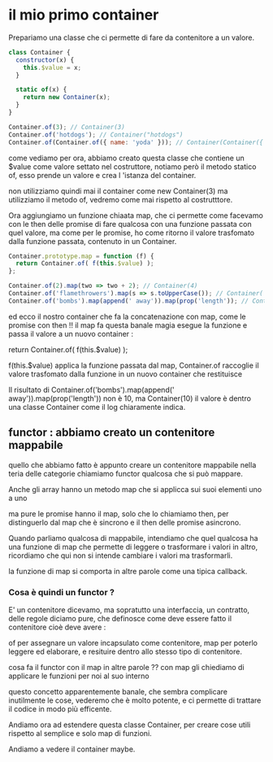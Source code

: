 # il mio primo container


Prepariamo una classe che ci permette di fare da contenitore a un valore.

```js
class Container {
  constructor(x) {
    this.$value = x;
  }

  static of(x) {
    return new Container(x);
  }
}

Container.of(3); // Container(3)
Container.of('hotdogs'); // Container("hotdogs")
Container.of(Container.of({ name: 'yoda' })); // Container(Container({ name: 'yoda' }))

```

come vediamo per ora, abbiamo creato questa classe che contiene un $value come valore settato nel costruttore,
notiamo però il metodo statico of, esso prende un valore e crea l 'istanza del container.

non utilizziamo quindi mai il container come new Container(3) ma utilizziamo il metodo of, vedremo come mai rispetto al costrutttore.

Ora aggiungiamo un funzione chiaata map, che ci permette come facevamo con le then delle promise di fare qualcosa con una funzione passata con quel valore, ma come per le promise, ho come ritorno il valore trasfomato dalla funzione passata, contenuto in un Container.

```js
Container.prototype.map = function (f) {
  return Container.of( f(this.$value) );
};

Container.of(2).map(two => two + 2); // Container(4)
Container.of('flamethrowers').map(s => s.toUpperCase()); // Container('FLAMETHROWERS')
Container.of('bombs').map(append(' away')).map(prop('length')); // Container(10)
```

ed ecco il nostro container che fa la concatenazione con map, come le promise con then !!
il map fa questa banale magia esegue la funzione e passa il valore a un nuovo container :

 return Container.of( f(this.$value) );

 f(this.$value) applica la funzione passata dal map,
 Container.of raccoglie il valore trasfomato dalla funzione in un nuovo container che restituisce

 Il risultato di Container.of('bombs').map(append(' away')).map(prop('length'))
 non è 10, ma Container(10) il valore è dentro una classe Container come il log chiaramente indica.


## functor : abbiamo creato un contenitore mappabile

quello che abbiamo fatto è appunto creare un contenitore mappabile
nella teria delle categorie chiamiamo functor qualcosa che si può mappare.

Anche gli array hanno un metodo map che si applicca sui suoi elementi uno a uno

ma pure le promise hanno il map, solo che lo chiamiamo then, per distinguerlo dal map che è sincrono e il then delle promise asincrono.

Quando parliamo qualcosa di mappabile, intendiamo che quel qualcosa ha una funzione di map che permette di leggere o trasformare  i valori in altro, ricordiamo che qui non si intende cambiare i valori ma trasformarli.

la funzione di map si comporta in altre parole come una tipica callback.

### Cosa è quindi un functor ?

E' un contenitore dicevamo, ma sopratutto una interfaccia, un contratto, delle regole diciamo pure, che definosce come deve essere fatto il contenitore cioè deve avere :

of per assegnare un valore incapsulato come contenitore,
map per poterlo leggere ed elaborare, e resituire dentro allo stesso tipo di contenitore.

cosa fa il functor con il map in altre parole ??
con map gli chiediamo di applicare le funzioni per noi al suo interno

questo concetto apparentemente banale, che sembra complicare inutilmente le cose, vederemo che è molto potente, e ci permette di trattare il codice in modo più efficente.

Andiamo ora ad estendere questa classe Container, per creare cose utili rispetto al semplice e solo map di funzioni.

Andiamo a vedere il container maybe.
